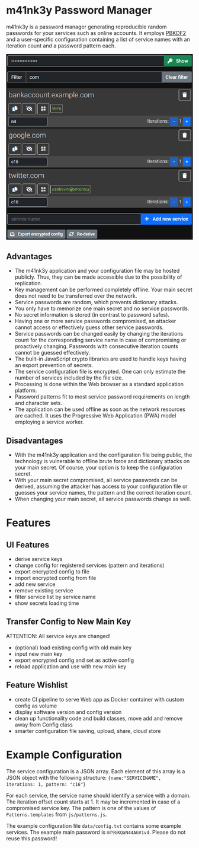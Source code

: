 # m41nk3y Password Manager

m41nk3y is a password manager generating reproducible random passwords for your services such as online accounts. It
employs [PBKDF2](https://en.wikipedia.org/wiki/PBKDF2) and a user-specific configuration containing a list of service
names with an iteration count and a password pattern each.

![Screenshot of the m41nk3y Application](gfx/m41nk3y-screenshot.png)

## Advantages

* The m41nk3y application and your configuration file may be hosted publicly. Thus, they can be made accessible due to
  the possibility of replication.
* Key management can be performed completely offline. Your main secret does not need to be transferred over the
  network.
* Service passwords are random, which prevents dictionary attacks.
* You only have to memorize one main secret and no service passwords.
* No secret information is stored (in contrast to password safes).
* Having one or more service passwords compromised, an attacker cannot access or effectively guess other service
  passwords.
* Service passwords can be changed easily by changing the iterations count for the corresponding service name in case of
  compromising or proactively changing. Passwords with consecutive iteration counts cannot be guessed effectively.
* The built-in JavaScript crypto libraries are used to handle keys having an export prevention of secrets.
* The service configuration file is encrypted. One can only estimate the number of services included by the file size.
* Processing is done within the Web browser as a standard application platform.
* Password patterns fit to most service password requirements on length and character sets.
* The application can be used offline as soon as the network resources are cached. It uses the Progressive Web
  Application (PWA) model employing a service worker.

## Disadvantages

* With the m41nk3y application and the configuration file being public, the technology is vulnerable to offline brute
  force and dictionary attacks on your main secret. Of course, your option is to keep the configuration secret.
* With your main secret compromised, all service passwords can be derived, assuming the attacker has access to your
  configuration file or guesses your service names, the pattern and the correct iteration count.
* When changing your main secret, all service passwords change as well.

# Features

## UI Features

* derive service keys
* change config for registered services (pattern and iterations)
* export encrypted config to file
* import encrypted config from file
* add new service
* remove existing service
* filter service list by service name
* show secrets loading time

## Transfer Config to New Main Key

ATTENTION: All service keys are changed!

* (optional) load existing config with old main key
* input new main key
* export encrypted config and set as active config
* reload application and use with new main key

## Feature Wishlist

* create CI pipeline to serve Web app as Docker container with custom config as volume
* display software version and config version
* clean up functionality code and build classes, move add and remove away from Config class
* smarter configuration file saving, upload, share, cloud store

# Example Configuration

The service configuration is a JSON array. Each element of this array is a JSON object with the following structure:
`{name:"SERVICENAME", iterations: 1, pattern: "c16"}`

For each service, the service name should identify a service with a domain. The iteration offset count starts at 1. It
may be incremented in case of a compromised service key. The pattern is one of the values of `Patterns.templates`
from `js/patterns.js`.

The example configuration file `data/config.txt` contains some example services. The example main password
is `mT9GKQaN44AGV1vd`. Please do not reuse this password!
